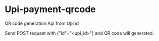 # Upi-payment-qrcode
QR code generation Api from Upi id

Send POST request with {"id"="<upi_id>"} and QR code will generated.
